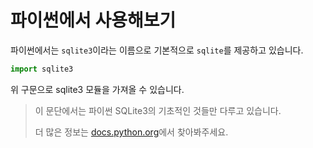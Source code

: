 # 파이썬에서 사용해보기

파이썬에서는 `sqlite3`이라는 이름으로 기본적으로 `sqlite`를 제공하고 있습니다.

```python
import sqlite3
```

위 구문으로 sqlite3 모듈을 가져올 수 있습니다.

> 이 문단에서는 파이썬 SQLite3의 기초적인 것들만 다루고 있습니다.
> 
> 더 많은 정보는 [docs.python.org](https://docs.python.org/ko/3.8/library/sqlite3.html)에서
> 찾아봐주세요.

